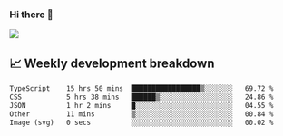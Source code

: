 ### Hi there 👋
<img align="center" src="https://github-readme-stats.vercel.app/api?username=Tumao727&show_icons=true&hide_title=true&theme=dracula" />


## 📈 Weekly development breakdown
<!--START_SECTION:waka-->

```txt
TypeScript    15 hrs 50 mins  █████████████████▒░░░░░░░   69.72 %
CSS           5 hrs 38 mins   ██████▒░░░░░░░░░░░░░░░░░░   24.86 %
JSON          1 hr 2 mins     █░░░░░░░░░░░░░░░░░░░░░░░░   04.55 %
Other         11 mins         ▒░░░░░░░░░░░░░░░░░░░░░░░░   00.84 %
Image (svg)   0 secs          ░░░░░░░░░░░░░░░░░░░░░░░░░   00.02 %
```

<!--END_SECTION:waka-->